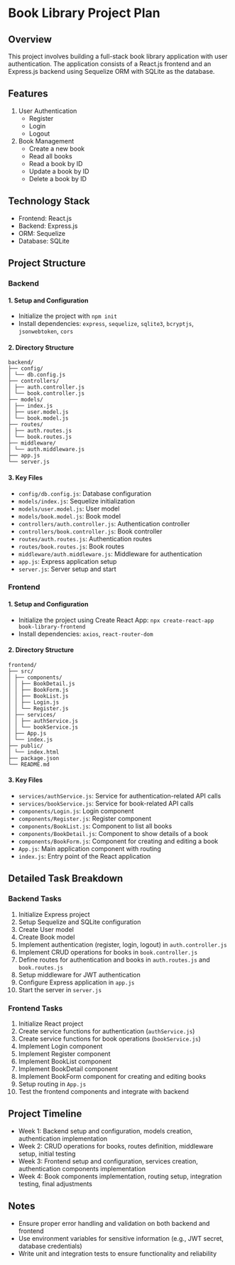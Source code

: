 # Book Library Project Plan

## Overview

This project involves building a full-stack book library application with user authentication. The application consists of a React.js frontend and an Express.js backend using Sequelize ORM with SQLite as the database.

## Features

1. User Authentication
   - Register
   - Login
   - Logout
2. Book Management
   - Create a new book
   - Read all books
   - Read a book by ID
   - Update a book by ID
   - Delete a book by ID

## Technology Stack

- Frontend: React.js
- Backend: Express.js
- ORM: Sequelize
- Database: SQLite

## Project Structure

### Backend

#### 1. Setup and Configuration

- Initialize the project with `npm init`
- Install dependencies: `express`, `sequelize`, `sqlite3`, `bcryptjs`, `jsonwebtoken`, `cors`

#### 2. Directory Structure

```
backend/
├── config/
│ └── db.config.js
├── controllers/
│ ├── auth.controller.js
│ └── book.controller.js
├── models/
│ ├── index.js
│ ├── user.model.js
│ └── book.model.js
├── routes/
│ ├── auth.routes.js
│ └── book.routes.js
├── middleware/
│ └── auth.middleware.js
├── app.js
└── server.js
```

#### 3. Key Files

- `config/db.config.js`: Database configuration
- `models/index.js`: Sequelize initialization
- `models/user.model.js`: User model
- `models/book.model.js`: Book model
- `controllers/auth.controller.js`: Authentication controller
- `controllers/book.controller.js`: Book controller
- `routes/auth.routes.js`: Authentication routes
- `routes/book.routes.js`: Book routes
- `middleware/auth.middleware.js`: Middleware for authentication
- `app.js`: Express application setup
- `server.js`: Server setup and start

### Frontend

#### 1. Setup and Configuration

- Initialize the project using Create React App: `npx create-react-app book-library-frontend`
- Install dependencies: `axios`, `react-router-dom`

#### 2. Directory Structure

```
frontend/
├── src/
│ ├── components/
│ │ ├── BookDetail.js
│ │ ├── BookForm.js
│ │ ├── BookList.js
│ │ ├── Login.js
│ │ └── Register.js
│ ├── services/
│ │ ├── authService.js
│ │ └── bookService.js
│ ├── App.js
│ └── index.js
├── public/
│ └── index.html
├── package.json
└── README.md
```

#### 3. Key Files

- `services/authService.js`: Service for authentication-related API calls
- `services/bookService.js`: Service for book-related API calls
- `components/Login.js`: Login component
- `components/Register.js`: Register component
- `components/BookList.js`: Component to list all books
- `components/BookDetail.js`: Component to show details of a book
- `components/BookForm.js`: Component for creating and editing a book
- `App.js`: Main application component with routing
- `index.js`: Entry point of the React application

## Detailed Task Breakdown

### Backend Tasks

1. Initialize Express project
2. Setup Sequelize and SQLite configuration
3. Create User model
4. Create Book model
5. Implement authentication (register, login, logout) in `auth.controller.js`
6. Implement CRUD operations for books in `book.controller.js`
7. Define routes for authentication and books in `auth.routes.js` and `book.routes.js`
8. Setup middleware for JWT authentication
9. Configure Express application in `app.js`
10. Start the server in `server.js`

### Frontend Tasks

1. Initialize React project
2. Create service functions for authentication (`authService.js`)
3. Create service functions for book operations (`bookService.js`)
4. Implement Login component
5. Implement Register component
6. Implement BookList component
7. Implement BookDetail component
8. Implement BookForm component for creating and editing books
9. Setup routing in `App.js`
10. Test the frontend components and integrate with backend

## Project Timeline

- Week 1: Backend setup and configuration, models creation, authentication implementation
- Week 2: CRUD operations for books, routes definition, middleware setup, initial testing
- Week 3: Frontend setup and configuration, services creation, authentication components implementation
- Week 4: Book components implementation, routing setup, integration testing, final adjustments

## Notes

- Ensure proper error handling and validation on both backend and frontend
- Use environment variables for sensitive information (e.g., JWT secret, database credentials)
- Write unit and integration tests to ensure functionality and reliability
